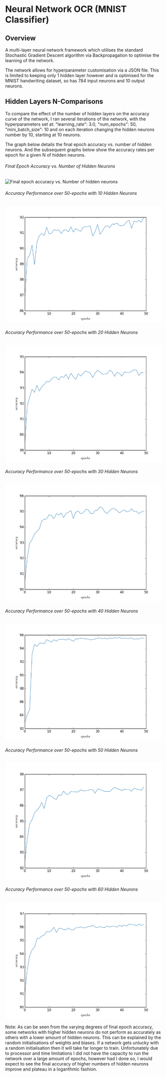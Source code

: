 # Neural Network OCR (MNIST Classifier)

## Overview

A multi-layer neural network framework which utilises the standard Stochastic Gradient Descent algorithm via Backpropagation to optimise the learning of the network.

The network allows for hyperparameter customisation via a JSON file. This is limited to keeping only 1 hidden layer however and is optimised for the MNIST handwriting dataset, so has 784 input neurons and 10 output neurons.

## Hidden Layers N-Comparisons

To compare the effect of the number of hidden layers on the accuracy curve of the network, I ran several iterations of the network, with the hyperparameters set at: "learning_rate": 3.0, "num_epochs": 50, "mini_batch_size": 10 and on each iteration changing the hidden neurons number by 10, starting at 10 neurons.

The graph below details the final epoch accuracy vs. number of hidden neurons. And the subsequent graphs below show the accuracy rates per epoch for a given N of hidden neurons.

###### Final Epoch Accuracy vs. Number of Hidden Neurons
![Final epoch accuracy vs. Number of hidden neurons](https://raw.githubusercontent.com/jaungiers/Neural-Network-OCR/master/outputs/exit.png)

###### Accuracy Performance over 50-epochs with 10 Hidden Neurons
![Accuracy Performance over 50-epochs with 10 Hidden Neurons](https://raw.githubusercontent.com/jaungiers/Neural-Network-OCR/master/outputs/10-hidden.png)

###### Accuracy Performance over 50-epochs with 20 Hidden Neurons
![Accuracy Performance over 50-epochs with 20 Hidden Neurons](https://raw.githubusercontent.com/jaungiers/Neural-Network-OCR/master/outputs/20-hidden.png)

###### Accuracy Performance over 50-epochs with 30 Hidden Neurons
![Accuracy Performance over 50-epochs with 30 Hidden Neurons](https://raw.githubusercontent.com/jaungiers/Neural-Network-OCR/master/outputs/30-hidden.png)

###### Accuracy Performance over 50-epochs with 40 Hidden Neurons
![Accuracy Performance over 50-epochs with 40 Hidden Neurons](https://raw.githubusercontent.com/jaungiers/Neural-Network-OCR/master/outputs/40-hidden.png)

###### Accuracy Performance over 50-epochs with 50 Hidden Neurons
![Accuracy Performance over 50-epochs with 50 Hidden Neurons](https://raw.githubusercontent.com/jaungiers/Neural-Network-OCR/master/outputs/50-hidden.png)

###### Accuracy Performance over 50-epochs with 60 Hidden Neurons
![Accuracy Performance over 50-epochs with 60 Hidden Neurons](https://raw.githubusercontent.com/jaungiers/Neural-Network-OCR/master/outputs/60-hidden.png)

Note: As can be seen from the varying degrees of final epoch accuracy, some networks with higher hidden neurons do not perform as accurately as others with a lower amount of hidden neurons. This can be explained by the random initialisations of weights and biases. If a network gets unlucky with a random initialisation then it will take far longer to train. Unfortunately due to processor and time limitations I did not have the capacity to run the network over a large amount of epochs, however had I done so, I would expect to see the final accuracy of higher numbers of hidden neurons improve and plateau in a logarithmic fashion.